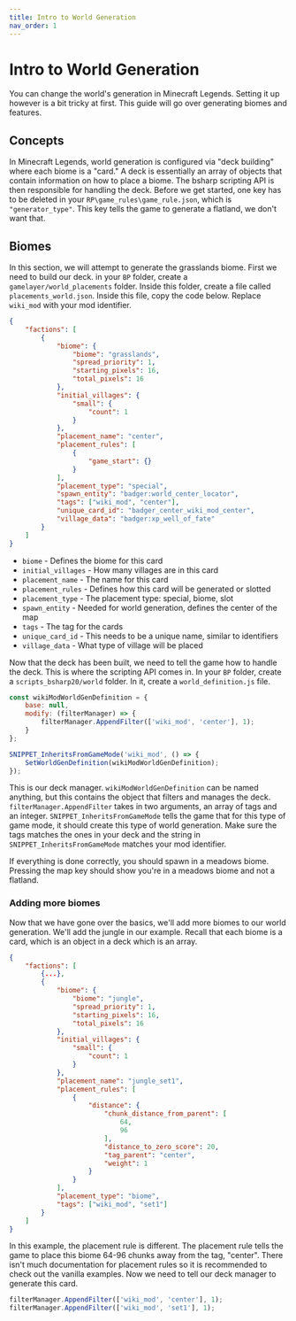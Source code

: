 ```yaml
---
title: Intro to World Generation
nav_order: 1
---
```


# Intro to World Generation

You can change the world's generation in Minecraft Legends. Setting it up however is a bit tricky at first. This guide will go over generating biomes and features.

## Concepts

In Minecraft Legends, world generation is configured via "deck building" where each biome is a "card." A deck is essentially an array of objects that contain information on how to place a biome. The bsharp scripting API is then responsible for handling the deck. Before we get started, one key has to be deleted in your `RP\game_rules\game_rule.json`, which is `"generator_type"`. This key tells the game to generate a flatland, we don't want that.

## Biomes

In this section, we will attempt to generate the grasslands biome. First we need to build our deck. in your `BP` folder, create a `gamelayer/world_placements` folder. Inside this folder, create a file called `placements_world.json`. Inside this file, copy the code below. Replace `wiki_mod` with your mod identifier.

```json
{
    "factions": [
        {
            "biome": {
                "biome": "grasslands",
                "spread_priority": 1,
                "starting_pixels": 16,
                "total_pixels": 16
            },
            "initial_villages": {
                "small": {
                    "count": 1
                }
            },
            "placement_name": "center",
            "placement_rules": [
                {
                    "game_start": {}
                }
            ],
            "placement_type": "special",
            "spawn_entity": "badger:world_center_locator",
            "tags": ["wiki_mod", "center"],
            "unique_card_id": "badger_center_wiki_mod_center",
            "village_data": "badger:xp_well_of_fate"
        }
    ]
}
```

-   `biome` - Defines the biome for this card
-   `initial_villages` - How many villages are in this card
-   `placement_name` - The name for this card
-   `placement_rules` - Defines how this card will be generated or slotted
-   `placement_type` - The placement type: special, biome, slot
-   `spawn_entity` - Needed for world generation, defines the center of the map
-   `tags` - The tag for the cards
-   `unique_card_id` - This needs to be a unique name, similar to identifiers
-   `village_data` - What type of village will be placed

Now that the deck has been built, we need to tell the game how to handle the deck. This is where the scripting API comes in. In your `BP` folder, create a `scripts_bsharp20/world` folder. In it, create a `world_definition.js` file.

```js
const wikiModWorldGenDefinition = {
    base: null,
    modify: (filterManager) => {
        filterManager.AppendFilter(['wiki_mod', 'center'], 1);
    }
};

SNIPPET_InheritsFromGameMode('wiki_mod', () => {
    SetWorldGenDefinition(wikiModWorldGenDefinition);
});
```

This is our deck manager. `wikiModWorldGenDefinition` can be named anything, but this contains the object that filters and manages the deck. `filterManager.AppendFilter` takes in two arguments, an array of tags and an integer. `SNIPPET_InheritsFromGameMode` tells the game that for this type of game mode, it should create this type of world generation. Make sure the tags matches the ones in your deck and the string in `SNIPPET_InheritsFromGameMode` matches your mod identifier.

If everything is done correctly, you should spawn in a meadows biome. Pressing the map key should show you're in a meadows biome and not a flatland.

### Adding more biomes

Now that we have gone over the basics, we'll add more biomes to our world generation. We'll add the jungle in our example. Recall that each biome is a card, which is an object in a deck which is an array.

```json
{
    "factions": [
        {...},
        {
            "biome": {
                "biome": "jungle",
                "spread_priority": 1,
                "starting_pixels": 16,
                "total_pixels": 16
            },
            "initial_villages": {
                "small": {
                    "count": 1
                }
            },
            "placement_name": "jungle_set1",
            "placement_rules": [
                {
                    "distance": {
                        "chunk_distance_from_parent": [
                            64,
                            96
                        ],
                        "distance_to_zero_score": 20,
                        "tag_parent": "center",
                        "weight": 1
                    }
                }
            ],
            "placement_type": "biome",
            "tags": ["wiki_mod", "set1"]
        }
    ]
}
```

In this example, the placement rule is different. The placement rule tells the game to place this biome 64-96 chunks away from the tag, "center". There isn't much documentation for placement rules so it is recommended to check out the vanilla examples. Now we need to tell our deck manager to generate this card.

```js
filterManager.AppendFilter(['wiki_mod', 'center'], 1);
filterManager.AppendFilter(['wiki_mod', 'set1'], 1);
```
